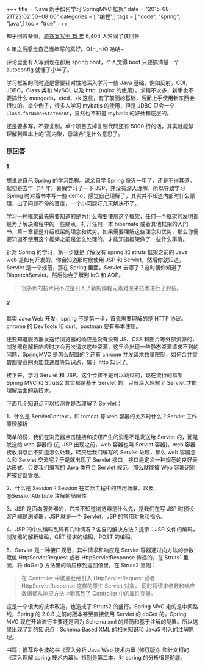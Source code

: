 +++
title = "Java 新手如何学习 SpringMVC 框架"
date = "2015-08-21T22:02:50+08:00"
categories = [ "编程",]
tags = [ "code", "spring", "java",]
toc = "true"
+++


知乎回答备份，[原答案写于 15 年](https://www.zhihu.com/question/21142149/answer/52383396)
6,404 人赞同了该回答

<!--more-->

4 年之后感觉自己当年写的真好。O(∩_∩)O 哈哈~

评论里面有人写到现在都用 spring boot，个人觉得 boot 只要搞清楚一个 autoconfig 就懂了小半了。

学习框架的同时还是需要针对性地深入学习一些 Java 基础，例如反射，CDI，JDBC，Class 类和 MySQL 以及 http（nginx 的使用）。求精不求多，新手也不要搞什么 mongodb，etcd，zk 这些，有了前面的基础，后面上手使用新东西会很快的。举个例子，很多人学习 mybatis 的使用，但是 JDBC 只会一个 `Class.forName+Statement`，显然也不知道 mybatis 的好处和底层的。

还是要多写，不要复制，单个项目去掉复制代码还有 5000 行的话，其实就能够理解到课本上的“高内聚，低耦合”是什么意思了。

### 原回答
#### 1 
想说说自己 Spring 的学习路程。课余自学 Spring 将近一年了，还是不得其道。起初是去年（14 年）暑假学习了一下 JSP，并没有深入理解，所以导致学习 Spring 时对着书本写一些 demo，感觉自己理解了，其实并不知道内部时什么原理，出了问题不停的百度，一个小问题好几天解决不了。

学习一种框架最先需要知道的是为什么需要使用这个框架，任何一个框架的发明都是为了解决编程中的一些痛点，打开任何一本 hibernate 或者其他框架的入门书，第一章都是介绍框架的理念和优势。如果需要理解这些理念和优势，那么你需要知道不使用这个框架之前是怎么处理的，才能知道框架做了一些什么事情。

针对 Spring 的学习，第一步就是了解没有 spring 和 struts 框架之前的 Java web 是如何开发的。你会知道那时候使用 JSP 和 Servlet，然后你就知道，Servlet 是一个规范，那在 Spring 里面，Servlet 去哪了？这时候你知道了 DispatchServlet。然后你会了解到 IoC 和 AOP。

> 很多新的技术只不过是引入了新的编程元素对原来技术进行了封装。


##### 2
其实 Java Web 开发，spring 不是第一步，首先需要理解的是 HTTP 协议。chrome 的 DevTools 和 curl、postman 要有基本使用。

还要知道服务器发送给浏览器的响应是没有没有 JS、CSS 和图片等外部资源的，浏览器在解析响应时才会再次请求这些资源，这里会出现一些静态资源请求不到的问题，SpringMVC 是怎么配置的？还有 chrome 并发请求数量限制，如何合并雪碧图提高网页加载速度等知识点，属于 http 知识了。

接下来，学习 Servlet 和 JSP。这个步骤不是可以跳过的，现在流行的框架 Spring MVC 和 Struts2 其实都是基于 Servlet 的，只有深入理解了 Servlet 才能理解后面的新技术。

下面几个知识点可以检测你是否理解了 Servlet：

1、什么是 ServletContext，和 tomcat 等 web 容器的关系时什么？Servlet 工作原理解析

简单的说，我们在浏览器点击链接和按钮产生的消息不是发送给 Servlet 的，而是发送给 web 容器的 (在 JSP 出现之前，web 容器也叫 Servlet 容器)。web 容器接收消息后不知道怎么处理，转交给我们编写的 Servlet 处理，那么 web 容器怎么和 Servlet 交流呢？于是就出现了 Servlet 接口，接口是定义一种规范的良好表达形式。只要我们编写的 Java 类符合 Servlet 规范，那么就能被 Web 容器识别并被容器管理。

2、什么是 Session？Session 在实际工程中的应用场景。以及@SessionAttribute 注解的局限性。

3、JSP 是面向服务器的，它并不知道浏览器是什么鬼，是我们在写 JSP 时预设客户端是浏览器，JSP 就是一个 Servlet，JSP 的常用对象和指令。

4、JSP 的中文编码乱码有几种情况？各自的解决方法？提示：JSP 文件的编码，浏览器的解析编码，GET 请求的编码，POST 的编码。

5、Servlet 是一种接口规范，其中请求和响应是 Servlet 容器通过向方法的参数赋值 HttpServletRequest 或者 HttpServletResponse 传递的。在 Struts1 里面，将 doGet() 方法里的响应移到返回值里。在 Struts2 里则：

> 在 Controller 中彻底杜绝引入 HttpServletRequest 或者 HttpServletResponse 这样的原生 Servlet 对象。
> 同时将请求参数和响应数据都从响应方法中剥离到了 Controller 中的属性变量。


这是一个很大的技术改造，也造成了 Struts2 的盛行。Spring MVC 走的是中间路线，Spring 的 2.0.8 之前的版本甚至直接使用 Servlet 的 doGet 的。Spring MVC 现在开始流行主要还是因为 Schema xml 的精简和基于注解的配置。所以这里出现了新的知识点：Schema Based XML 的相关知识和 Java5 引入的注解原理。


书籍：推荐许令波的书《深入分析 Java Web 技术内幕 (修订版)》和计文柯的《深入理解 spring 技术内幕》。特别是第二本，对 spring 的分析很是彻底。
